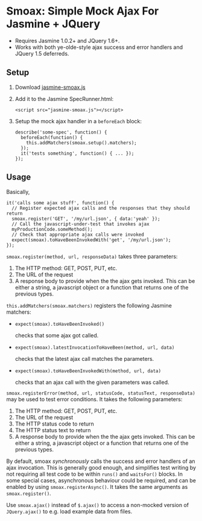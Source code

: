 # Smoax: Simple Mock Ajax For Jasmine + JQuery

*  Requires Jasmine 1.0.2+ and JQuery 1.6+.
*  Works with both ye-olde-style ajax success and error handlers and JQuery 1.5 deferreds.

## Setup

1.  Download [jasmine-smoax.js](https://raw.github.com/mtkopone/smoax/master/jasmine-smoax.js)
2.  Add it to the Jasmine SpecRunner.html:

        <script src="jasmine-smoax.js"></script>

3.  Setup the mock ajax handler in a `beforeEach` block: 

        describe('some-spec', function() {
          beforeEach(function() {
            this.addMatchers(smoax.setup().matchers);
          });
          it('tests something', function() { ... });
        });
        
## Usage

Basically,

    it('calls some ajax stuff', function() {
	  // Register expected ajax calls and the responses that they should return
	  smoax.register('GET', '/my/url.json', { data:'yeah' });
      // Call the javascript-under-test that invokes ajax
      myProductionCode.someMethod();
      // Check that appropriate ajax calls were invoked
      expect(smoax).toHaveBeenInvokedWith('get', '/my/url.json');
    });

`smoax.register(method, url, responseData)` takes three parameters:

1.  The HTTP method: GET, POST, PUT, etc.
2.  The URL of the request
3.  A response body to provide when the the ajax gets invoked. This can be either a string, a javascript object or a function that returns one of the previous types.

`this.addMatchers(smoax.matchers)` registers the following Jasmine matchers:

*  `expect(smoax).toHaveBeenInvoked()`
    
    checks that some ajax got called.

*  `expect(smoax).latestInvocationToHaveBeen(method, url, data)`

    checks that the latest ajax call matches the parameters.

*  `expect(smoax).toHaveBeenInvokedWith(method, url, data)`

    checks that an ajax call with the given parameters was called.

`smoax.registerError(method, url, statusCode, statusText, responseData)` may be used to test error conditions. It takes the following parameters:

1.  The HTTP method: GET, POST, PUT, etc.
2.  The URL of the request
3.  The HTTP status code to return  
4.  The HTTP status text to return
5.  A response body to provide when the the ajax gets invoked. This can be either a string, a javascript object or a function that returns one of the previous types.

By default, smoax *synchronously* calls the success and error handlers of an ajax invocation. This is generally good enough, and simplifies test writing by not requiring all test code to be within `runs()` and `waitsFor()` blocks. In some special cases, asynchronous behaviour could be required, and can be enabled by using `smoax.registerAsync()`. It takes the same arguments as `smoax.register()`.

Use `smoax.ajax()` instead of `$.ajax()` to access a non-mocked version of `JQuery.ajax()` to e.g. load example data from files.
